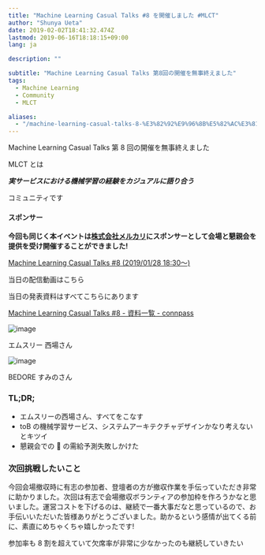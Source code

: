 ```yaml
---
title: "Machine Learning Casual Talks #8 を開催しました #MLCT"
author: "Shunya Ueta"
date: 2019-02-02T18:41:32.474Z
lastmod: 2019-06-16T18:18:15+09:00
lang: ja

description: ""

subtitle: "Machine Learning Casual Talks 第8回の開催を無事終えました"
tags:
  - Machine Learning
  - Community
  - MLCT

aliases:
  - "/machine-learning-casual-talks-8-%E3%82%92%E9%96%8B%E5%82%AC%E3%81%97%E3%81%BE%E3%81%97%E3%81%9F-mlct-b31b2465f590"
---
```


Machine Learning Casual Talks 第 8 回の開催を無事終えました

MLCT とは

**_実サービスにおける機械学習の経験をカジュアルに語り合う_**

コミュニティです

#### スポンサー

**今回も同じく本イベントは**[**株式会社メルカリ**](https://about.mercari.com/)**にスポンサーとして会場と懇親会を提供を受け開催することができました!**

[Machine Learning Casual Talks #8 (2019/01/28 18:30〜)](https://mlct.connpass.com/event/113173/)

当日の配信動画はこちら

当日の発表資料はすべてこちらにあります

[Machine Learning Casual Talks #8 - 資料一覧 - connpass](https://mlct.connpass.com/event/113173/presentation/)

![image](https://cdn-images-1.medium.com/max/800/0*_xHXw_3LmwWoGuiZ)

エムスリー 西場さん

![image](https://cdn-images-1.medium.com/max/800/0*RJc9obUgkPed4vP1)

BEDORE すみのさん

### TL;DR;

- エムスリーの西場さん、すべてをこなす
- toB の機械学習サービス、システムアーキテクチャデザインかなり考えないとキツイ
- 懇親会での 🍣 の需給予測失敗しかけた

### 次回挑戦したいこと

今回会場撤収時に有志の参加者、登壇者の方が撤収作業を手伝っていただき非常に助かりました。次回は有志で会場撤収ボランティアの参加枠を作ろうかなと思いました。運営コストを下げるのは、継続で一番大事だなと思っているので、お手伝いいただいた皆様ありがとうございました。助かるという感情が出てくる前に、素直にめちゃくちゃ嬉しかったです!

参加率も 8 割を超えていて欠席率が非常に少なかったのも継続していきたい
